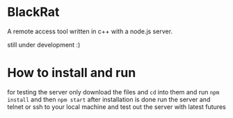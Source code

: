 # BlackRat
A remote access tool written in c++ with a node.js server.

still under development :)



# How to install and run
for testing the server only
  download the files and `cd` into them and run `npm install` and then `npm start` 
  after installation is done run the server and telnet or ssh to your local machine
  and test out the server with latest futures
